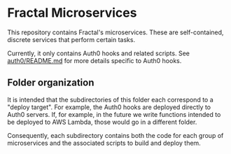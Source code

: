 # Fractal Microservices

This repository contains Fractal's microservices. These are self-contained, discrete services that perform certain tasks.

Currently, it only contains Auth0 hooks and related scripts. See [auth0/README.md](auth0/README.md) for more details specific to Auth0 hooks.

## Folder organization

It is intended that the subdirectories of this folder each correspond to a "deploy target". For example, the Auth0 hooks are deployed directly to Auth0 servers. If, for example, in the future we write functions intended to be deployed to AWS Lambda, those would go in a different folder.

Consequently, each subdirectory contains both the code for each group of microservices and the associated scripts to build and deploy them.
